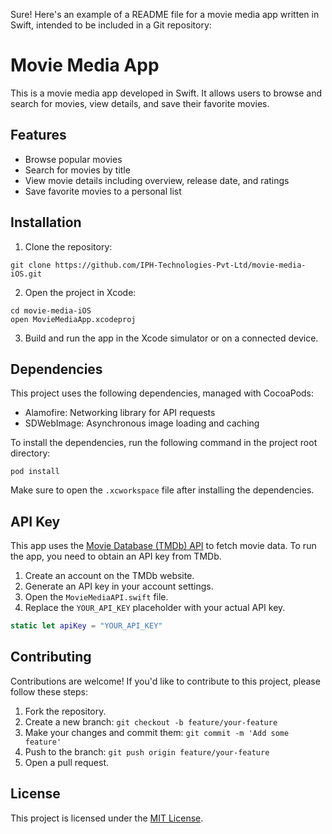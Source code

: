 Sure! Here's an example of a README file for a movie media app written in Swift, intended to be included in a Git repository:

# Movie Media App

This is a movie media app developed in Swift. It allows users to browse and search for movies, view details, and save their favorite movies.

## Features

- Browse popular movies
- Search for movies by title
- View movie details including overview, release date, and ratings
- Save favorite movies to a personal list


## Installation

1. Clone the repository:

```
git clone https://github.com/IPH-Technologies-Pvt-Ltd/movie-media-iOS.git
```

2. Open the project in Xcode:

```
cd movie-media-iOS
open MovieMediaApp.xcodeproj
```

3. Build and run the app in the Xcode simulator or on a connected device.

## Dependencies

This project uses the following dependencies, managed with CocoaPods:

- Alamofire: Networking library for API requests
- SDWebImage: Asynchronous image loading and caching

To install the dependencies, run the following command in the project root directory:

```
pod install
```

Make sure to open the `.xcworkspace` file after installing the dependencies.

## API Key

This app uses the [Movie Database (TMDb) API](https://www.themoviedb.org/documentation/api) to fetch movie data. To run the app, you need to obtain an API key from TMDb.

1. Create an account on the TMDb website.
2. Generate an API key in your account settings.
3. Open the `MovieMediaAPI.swift` file.
4. Replace the `YOUR_API_KEY` placeholder with your actual API key.

```swift
static let apiKey = "YOUR_API_KEY"
```

## Contributing

Contributions are welcome! If you'd like to contribute to this project, please follow these steps:

1. Fork the repository.
2. Create a new branch: `git checkout -b feature/your-feature`
3. Make your changes and commit them: `git commit -m 'Add some feature'`
4. Push to the branch: `git push origin feature/your-feature`
5. Open a pull request.

## License

This project is licensed under the [MIT License](LICENSE).
